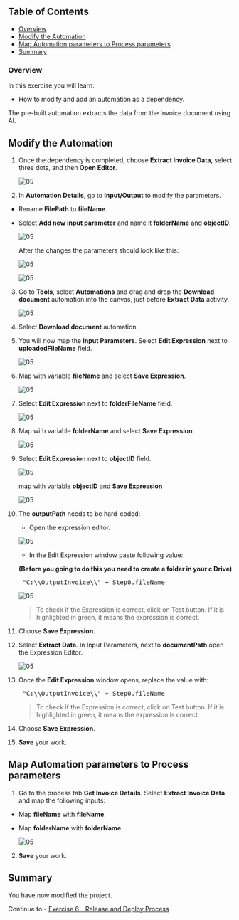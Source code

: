 ## Table of Contents
 - [Overview](#overview)
 - [Modify the Automation](#modifyAutomation)
 - [Map Automation parameters to Process parameters](#mapParameters)
 - [Summary](#summary)

### Overview <a name="overview"></a>

In this exercise you will learn:

- How to modify and add an automation as a dependency.

The pre-built automation extracts the data from the Invoice document using AI.

## Modify the Automation <a name="modifyAutomation"></a>

1. Once the dependency is completed, choose **Extract Invoice Data**, select three dots, and then **Open Editor**.

    ![05](./images/010a.png)

2. In **Automation Details**, go to **Input/Output** to modify the parameters.

- Rename **FilePath** to **fileName**.
- Select **Add new input parameter** and name it **folderName** and **objectID**.

    ![05](./images/016a.png)

    After the changes the parameters should look like this:

    ![05](./images/017.png)


    ![05](./images/017a.png)

3. Go to **Tools**, select **Automations** and drag and drop the **Download document** automation into the canvas, just before **Extract Data** activity.

    ![05](./images/018.png)

4. Select **Download document** automation.

5. You will now map the **Input Parameters**. Select **Edit Expression** next to **uploadedFileName** field.

    ![05](./images/019.png)

6. Map with variable **fileName** and select **Save Expression**.

    ![05](./images/098.png)

7. Select **Edit Expression** next to **folderFileName** field.

    ![05](./images/097.png)

8. Map with variable **folderName** and select **Save Expression**.

    ![05](./images/099.png)

9. Select **Edit Expression** next to **objectID** field.

    ![05](./images/100.png)

    map with variable **objectID** and **Save Expression**

    ![05](./images/100b.png)

10. The **outputPath** needs to be hard-coded:

    - Open the expression editor.

    ![05](./images/080.png)

    - In the Edit Expression window paste following value:

     **(Before  you going to do this you need to <b>create a folder in your c Drive</b>)**

      <pre> "C:\\OutputInvoice\\" + Step0.fileName </pre>

      ![05](./images/081a.png)

      > To check if the Expression is correct, click on Test button. If it is highlighted in green, it means the expression is correct.

11. Choose **Save Expression**.

12. Select **Extract Data**. In Input Parameters, next to **documentPath** open the Expression Editor.

    ![05](./images/082.png)

13. Once the **Edit Expression** window opens, replace the value with:

    <pre> "C:\\OutputInvoice\\" + Step0.fileName </pre>

    > To check if the Expression is correct, click on Test button. If it is highlighted in green, it means the expression is correct.

14. Choose **Save Expression**.

15. **Save** your work.

## Map Automation parameters to Process parameters <a name="mapParameters"></a>

1. Go to the process tab **Get Invoice Details**. Select **Extract Invoice Data** and map the following inputs:

- Map **fileName** with **fileName**.
- Map **folderName** with **folderName**.

    ![05](./images/024.png)

2. **Save** your work.

## Summary <a name="summary"></a>

You have now modified the project.

Continue to - [Exercise 6 - Release and Deploy Process](../6_ReleaseDeployProcess/Readme.md)
